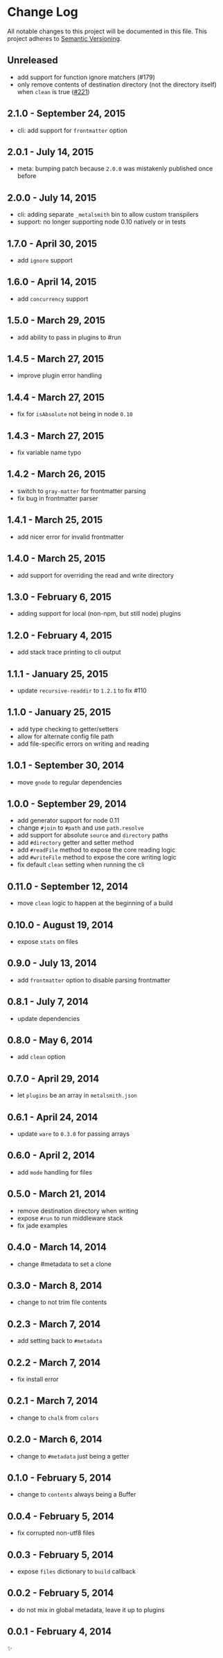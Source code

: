 # Change Log
All notable changes to this project will be documented in this file.
This project adheres to [Semantic Versioning](http://semver.org/).

## Unreleased
* add support for function ignore matchers (#179)
* only remove contents of destination directory (not the directory itself) when
  `clean` is true ([#221])

[#221]: https://github.com/metalsmith/metalsmith/pull/221

## 2.1.0 - September 24, 2015
* cli: add support for `frontmatter` option

## 2.0.1 - July 14, 2015
* meta: bumping patch because `2.0.0` was mistakenly published once before

## 2.0.0 - July 14, 2015
* cli: adding separate `_metalsmith` bin to allow custom transpilers
* support: no longer supporting node 0.10 natively or in tests

## 1.7.0 - April 30, 2015
* add `ignore` support

## 1.6.0 - April 14, 2015
* add `concurrency` support

## 1.5.0 - March 29, 2015
* add ability to pass in plugins to #run

## 1.4.5 - March 27, 2015
* improve plugin error handling

## 1.4.4 - March 27, 2015
* fix for `isAbsolute` not being in node `0.10`

## 1.4.3 - March 27, 2015
* fix variable name typo

## 1.4.2 - March 26, 2015
* switch to `gray-matter` for frontmatter parsing
* fix bug in frontmatter parser

## 1.4.1 - March 25, 2015
* add nicer error for invalid frontmatter

## 1.4.0 - March 25, 2015
* add support for overriding the read and write directory

## 1.3.0 - February 6, 2015
* adding support for local (non-npm, but still node) plugins

## 1.2.0 - February 4, 2015
* add stack trace printing to cli output

## 1.1.1 - January 25, 2015
* update `recursive-readdir` to `1.2.1` to fix #110

## 1.1.0 - January 25, 2015
* add type checking to getter/setters
* allow for alternate config file path
* add file-specific errors on writing and reading

## 1.0.1 - September 30, 2014
* move `gnode` to regular dependencies

## 1.0.0 - September 29, 2014
* add generator support for node 0.11
* change `#join` to `#path` and use `path.resolve`
* add support for absolute `source` and `directory` paths
* add `#directory` getter and setter method
* add `#readFile` method to expose the core reading logic
* add `#writeFile` method to expose the core writing logic
* fix default `clean` setting when running the cli

## 0.11.0 - September 12, 2014
* move `clean` logic to happen at the beginning of a build

## 0.10.0 - August 19, 2014
* expose `stats` on files

## 0.9.0 - July 13, 2014
* add `frontmatter` option to disable parsing frontmatter

## 0.8.1 - July 7, 2014
* update dependencies

## 0.8.0 - May 6, 2014
* add `clean` option

## 0.7.0 - April 29, 2014
* let `plugins` be an array in `metalsmith.json`

## 0.6.1 - April 24, 2014
* update `ware` to `0.3.0` for passing arrays

## 0.6.0 - April 2, 2014
* add `mode` handling for files

## 0.5.0 - March 21, 2014
* remove destination directory when writing
* expose `#run` to run middleware stack
* fix jade examples

## 0.4.0 - March 14, 2014
* change #metadata to set a clone

## 0.3.0 - March 8, 2014
* change to not trim file contents

## 0.2.3 - March 7, 2014
* add setting back to `#metadata`

## 0.2.2 - March 7, 2014
* fix install error

## 0.2.1 - March 7, 2014
* change to `chalk` from `colors`

## 0.2.0 - March 6, 2014
* change to `#metadata` just being a getter

## 0.1.0 - February 5, 2014
* change to `contents` always being a Buffer

## 0.0.4 - February 5, 2014
* fix corrupted non-utf8 files

## 0.0.3 - February 5, 2014
* expose `files` dictionary to `build` callback

## 0.0.2 - February 5, 2014
* do not mix in global metadata, leave it up to plugins

## 0.0.1 - February 4, 2014
:sparkles:
